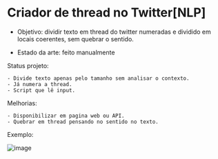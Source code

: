 # Criador de thread no Twitter[NLP]

* Objetivo: dividir texto em thread do twitter numeradas e dividido em locais coerentes, sem quebrar o sentido.

* Estado da arte: feito manualmente

Status projeto:

    - Divide texto apenas pelo tamanho sem analisar o contexto.
    - Já numera a thread.
    - Script que lê input.

Melhorias:

    - Disponibilizar em pagina web ou API.
    - Quebrar em thread pensando no sentido no texto.

Exemplo:

![image](https://user-images.githubusercontent.com/26041581/167745716-da698ded-ad9d-434f-bbd8-a62c67b29398.png)

